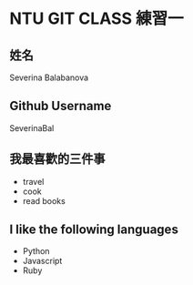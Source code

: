 # NTU GIT CLASS 練習一

姓名
----
Severina Balabanova



Github Username
---------------
SeverinaBal

我最喜歡的三件事
---------------
- travel
- cook
- read books

I like the following languages
------------
- Python
- Javascript
- Ruby

